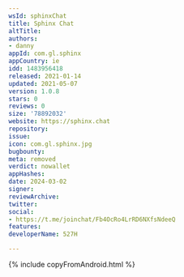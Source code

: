 ```yaml
---
wsId: sphinxChat
title: Sphinx Chat
altTitle: 
authors:
- danny
appId: com.gl.sphinx
appCountry: ie
idd: 1483956418
released: 2021-01-14
updated: 2021-05-07
version: 1.0.8
stars: 0
reviews: 0
size: '78892032'
website: https://sphinx.chat
repository: 
issue: 
icon: com.gl.sphinx.jpg
bugbounty: 
meta: removed
verdict: nowallet
appHashes: 
date: 2024-03-02
signer: 
reviewArchive: 
twitter: 
social:
- https://t.me/joinchat/Fb4OcRo4LrRD6NXfsNdeeQ
features: 
developerName: 527H

---
```


{% include copyFromAndroid.html %}
